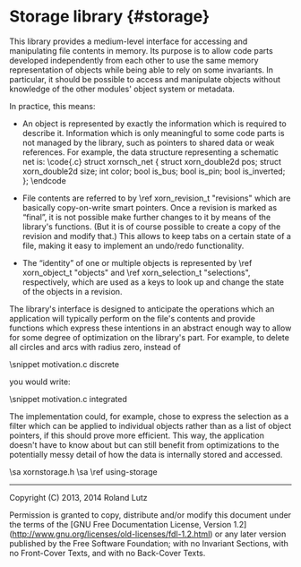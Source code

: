 Storage library {#storage}
===============

This library provides a medium-level interface for accessing and
manipulating file contents in memory.  Its purpose is to allow code
parts developed independently from each other to use the same memory
representation of objects while being able to rely on some invariants.
In particular, it should be possible to access and manipulate objects
without knowledge of the other modules' object system or metadata.

In practice, this means:

- An object is represented by exactly the information which is
  required to describe it.  Information which is only meaningful to
  some code parts is not managed by the library, such as pointers to
  shared data or weak references.  For example, the data structure
  representing a schematic net is:
\code{.c}
    struct xornsch_net {
        struct xorn_double2d pos;
        struct xorn_double2d size;
        int color;
        bool is_bus;
        bool is_pin;
        bool is_inverted;
    };
\endcode

- File contents are referred to by \ref xorn_revision_t "revisions"
  which are basically copy-on-write smart pointers.  Once a revision
  is marked as “final”, it is not possible make further changes to it
  by means of the library's functions.  (But it is of course possible
  to create a copy of the revision and modify that.)  This allows to
  keep tabs on a certain state of a file, making it easy to implement
  an undo/redo functionality.

- The “identity” of one or multiple objects is represented by \ref
  xorn_object_t "objects" and \ref xorn_selection_t "selections",
  respectively, which are used as a keys to look up and change the
  state of the objects in a revision.


The library's interface is designed to anticipate the operations which
an application will typically perform on the file's contents and
provide functions which express these intentions in an abstract enough
way to allow for some degree of optimization on the library's part.
For example, to delete all circles and arcs with radius zero, instead
of

\snippet motivation.c discrete

you would write:

\snippet motivation.c integrated

The implementation could, for example, chose to express the selection
as a filter which can be applied to individual objects rather than as
a list of object pointers, if this should prove more efficient.  This
way, the application doesn't have to know about but can still benefit
from optimizations to the potentially messy detail of how the data is
internally stored and accessed.

\sa xornstorage.h
\sa \ref using-storage


--------------------------------------------------------------------------------

Copyright (C) 2013, 2014 Roland Lutz

Permission is granted to copy, distribute and/or modify this document
under the terms of the [GNU Free Documentation License, Version 1.2]
(http://www.gnu.org/licenses/old-licenses/fdl-1.2.html) or any later
version published by the Free Software Foundation; with no Invariant
Sections, with no Front-Cover Texts, and with no Back-Cover Texts.
